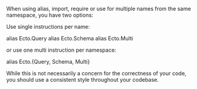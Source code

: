 When using alias, import, require or use for multiple names from the same
namespace, you have two options:

Use single instructions per name:

  alias Ecto.Query
  alias Ecto.Schema
  alias Ecto.Multi

or use one multi instruction per namespace:

  alias Ecto.{Query, Schema, Multi}

While this is not necessarily a concern for the correctness of your code,
you should use a consistent style throughout your codebase.
